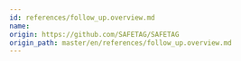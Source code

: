 ```yaml
---
id: references/follow_up.overview.md
name: 
origin: https://github.com/SAFETAG/SAFETAG
origin_path: master/en/references/follow_up.overview.md
---
```



